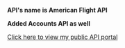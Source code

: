 **API's name is American Flight API**

**Added Accounts API as well**

[Click here to view my public API portal](https://bit.ly/3uDL0dB)

